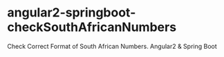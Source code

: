 # angular2-springboot-checkSouthAfricanNumbers
Check Correct Format of South African Numbers. Angular2 &amp; Spring Boot

